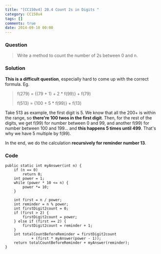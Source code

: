 ```yaml
---
title: "[CC150v4] 20.4 Count 2s in Digits "
category: CC150v4
tags: []
comments: true
date: 2014-09-10 00:00
---
```



### Question

> Write a method to count the number of 2s between 0 and n.

### Solution

__This is a difficult question__, especially hard to come up with the correct formula. Eg. 

> f(279) = {(79 + 1) + 2 * f(99)} + f(79)
>
> f(513) = {100 + 5 * f(99)} + f(13)

Take 513 as example, the first digit is 5. We know that all the 200+ is within the range, so __there're 100 twos in the first digit__. Then, for the rest of the digits, we get f(99) for number between 0 and 99, and another f(99) for number between 100 and 199... and __this happens 5 times until 499__. That's why we have 5 multiple by f(99). 

In the end, we do the calculation __recursively for reminder number 13__. 

### Code

	public static int myAnswer(int n) {
		if (n == 0)
			return 0;
		int power = 1;
		while (power * 10 <= n) {
			power *= 10;
		}

		int first = n / power;
		int reminder = n % power;
		int firstDigit2count = 0;
		if (first > 2) {
			firstDigit2count = power;
		} else if (first == 2) {
			firstDigit2count = reminder + 1;
		}
		int totalCountBeforeReminder = firstDigit2count
				+ (first * myAnswer(power - 1));
		return totalCountBeforeReminder + myAnswer(reminder);
	}